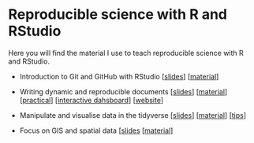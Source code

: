# Reproducible science with R and RStudio

Here you will find the material I use to teach reproducible science with R and RStudio.

* Introduction to Git and GitHub with RStudio [[slides](https://oliviergimenez.github.io/quick-intro-git-github-rstudio/#1)] [[material](https://github.com/oliviergimenez/quick-intro-git-github-rstudio)]

* Writing dynamic and reproducible documents [[slides](https://oliviergimenez.github.io/intro_rmarkdown/#1)] [[material](https://github.com/oliviergimenez/intro_rmarkdown)] [[practical](https://github.com/oliviergimenez/intro_rmarkdown_practical)] [[interactive dahsboard](https://github.com/oliviergimenez/bias_occupancy)] [[website](https://www.youtube.com/watch?v=4OUEss2XF7E&t=1s)]

* Manipulate and visualise data in the tidyverse [[slides](https://oliviergimenez.github.io/intro_tidyverse/#1)] [[material](https://github.com/oliviergimenez/intro_tidyverse)] [[tips](https://oliviergimenez.github.io/tidyverse-tips/)]

* Focus on GIS and spatial data [[slides](https://oliviergimenez.github.io/intro_spatialR/#1) [[material](https://github.com/oliviergimenez/intro_spatialR)]

